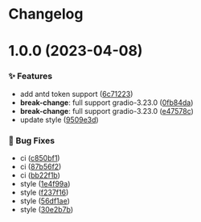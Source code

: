 # Changelog

# 1.0.0 (2023-04-08)


### ✨ Features

* add antd token support ([6c71223](https://github.com/canisminor1990/sd-web-ui-kitchen-theme/commit/6c71223))
* **break-change**: full support gradio-3.23.0 ([0fb84da](https://github.com/canisminor1990/sd-web-ui-kitchen-theme/commit/0fb84da))
* **break-change**: full support gradio-3.23.0 ([e47578c](https://github.com/canisminor1990/sd-web-ui-kitchen-theme/commit/e47578c))
* update style ([9509e3d](https://github.com/canisminor1990/sd-web-ui-kitchen-theme/commit/9509e3d))


### 🐛 Bug Fixes

* ci ([c850bf1](https://github.com/canisminor1990/sd-web-ui-kitchen-theme/commit/c850bf1))
* ci ([87b56f2](https://github.com/canisminor1990/sd-web-ui-kitchen-theme/commit/87b56f2))
* ci ([bb22f1b](https://github.com/canisminor1990/sd-web-ui-kitchen-theme/commit/bb22f1b))
* style ([1e4f99a](https://github.com/canisminor1990/sd-web-ui-kitchen-theme/commit/1e4f99a))
* style ([f237f16](https://github.com/canisminor1990/sd-web-ui-kitchen-theme/commit/f237f16))
* style ([56df1ae](https://github.com/canisminor1990/sd-web-ui-kitchen-theme/commit/56df1ae))
* style ([30e2b7b](https://github.com/canisminor1990/sd-web-ui-kitchen-theme/commit/30e2b7b))
